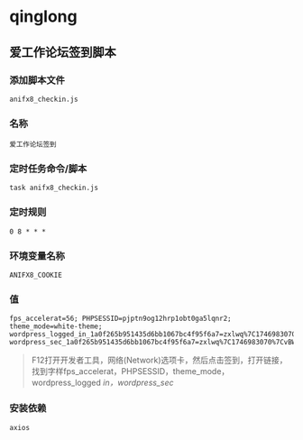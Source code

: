 # qinglong
## 爱工作论坛签到脚本
### 添加脚本文件
```
anifx8_checkin.js
```
### 名称
```
爱工作论坛签到
```
### 定时任务命令/脚本
```
task anifx8_checkin.js
```
### 定时规则
```
0 8 * * *
```
### 环境变量名称
```
ANIFX8_COOKIE
```
### 值
```
fps_accelerat=56; PHPSESSID=pjptn9og12hrp1obt0ga5lqnr2; theme_mode=white-theme;
wordpress_logged_in_1a0f265b951435d6bb1067bc4f95f6a7=zxlwq%7C1746983070%7CvBWDauvv2Z0vQgm25AasWZIn2hAduncvUN71icb58uU%7C4e61d301d6b18cc4c79efe56756f7f038572bef32b543ea1a53ed237c5e351f5; wordpress_sec_1a0f265b951435d6bb1067bc4f95f6a7=zxlwq%7C1746983070%7CvBWDauvv2Z0vQgm25AasWZIn2hAduncvUN71icb58uU%7C01ee3c14169c451c361981cd087d34be8badcf6e12b028a4f287a02afa0b54f4
```
> F12打开开发者工具，网络(Network)选项卡，然后点击签到，打开链接，找到字样fps_accelerat，PHPSESSID，theme_mode，wordpress_logged _in，wordpress_sec_

### 安装依赖
```
axios
```




